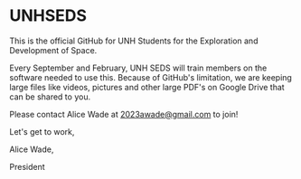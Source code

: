 # UNHSEDS

This is the official GitHub for UNH Students for the Exploration and Development of Space. 

Every September and February, UNH SEDS will train members on the software needed to use this. 
Because of GitHub's limitation, we are keeping large files like videos, pictures and other large PDF's 
on Google Drive that can be shared to you. 

Please contact Alice Wade at 2023awade@gmail.com to join! 

Let's get to work,

Alice Wade,

President
